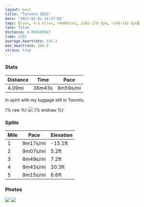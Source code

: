 ```yaml
---
layout: post
title: "Toronto 2023"
date: "2023-01-01 14:17:02"
tags: [runs, 4-5 miles, <9m00s/mi, μ165-170 bpm, →140-145 bpm]
race: false
distance: 4.090540847
time: 2203
average_heartrate: 143.1
max_heartrate: 168.0
strava: true
---
```


### Stats

| Distance | Time | Pace |
|----------|------|------|
|4.09mi|36m43s|8m59s/mi|

In spirit with my luggage still in Toronto.

{% raw %}
<img src='https://maps.googleapis.com/maps/api/staticmap?maptype=roadmap&path=enc:y|vwFrntbMi@rACXGX{AtDCRQf@It@U|@Ud@MLq@zASROEg@a@_@SE@KVYbAHR^VrB`A^ZTHfAr@x@p@bB~@~@p@|@d@r@XXXPb@ZPxCn@h@D^P\LfARdA^z@PdBl@HL?LW`Ac@tAGXc@|AG\BBJBPKXa@Rk@f@oBl@cBFGH?TLl@PLz@BDVNjAVjAd@PREpB@bAL`@BDPDJEHi@AYBq@\{E@q@Ic@QY?KF]Bk@Vs@VQ`@DdATtAAlAPn@@n@PXNdAAVFf@Tx@I`@Gf@Ed@Hd@N`@RtAPb@NHPC~@BLBEJFVCDp@@`BeApCMp@DXLL?Rb@Nb@VRh@IJCR@JBA@MKcCB[AcAJw@BgARw@?i@FCj@BLe@Bq@HGF?dAFp@Fl@N^Pb@Dr@@f@Dj@J`@Bt@Vi@Ie@OqAOc@AkAUq@IKBKGaAKa@IIESA[g@EO_@_@g@c@c@QQME?]Zk@Gu@Pi@FcA?UCe@CiAMk@WWEQIMMw@g@YKw@k@I?]LEA_@Ms@QE?k@a@WI[DUr@IHA\ELOdAk@~A]b@a@|@U`@IZ]ZK@gB[c@OOa@Ko@Q_@SYSKm@E{A@u@F_Cq@qAe@e@Ie@Qs@QYKqA[a@QUa@Y[mAk@i@[c@[y@q@}BwAaAu@o@YkAy@kDsBcDaC_@QCAADl@JTVnBjA~@t@fAf@\TbCzAm@Q]O[SeA{@OW@GLYd@yB`AeDd@gBLYHWZ}@VqAf@o@VMr@LBCPB^UXM&key=AIzaSyC1MId7bFpkLXNAaYhBSTb8jLyiSqzbDtM&size=800x800&markers=color:yellow|label:S|40.75485,-74.00186&markers=color:green|label:F|40.75493999999997,-74.00174000000004'>
{% endraw %}

### Splits

| Mile | Pace | Elevation |
|------|------|-----------|
|1|9m17s/mi|-15.1ft|
|2|9m07s/mi|5.2ft|
|3|8m49s/mi|7.2ft|
|4|8m43s/mi|20.3ft|
|5|8m15s/mi|6.6ft|

### Photos
<img src='https://dgtzuqphqg23d.cloudfront.net/Gf2JzJPULwEt-rPel-XregGztNuHupEvWllq-BEEJz8-576x768.jpg'>

<img src='https://dgtzuqphqg23d.cloudfront.net/wngNOgPe1VnmkwxCnmJrGkkPjz9iEqdEUKgyvHVuU-E-768x600.jpg'>

